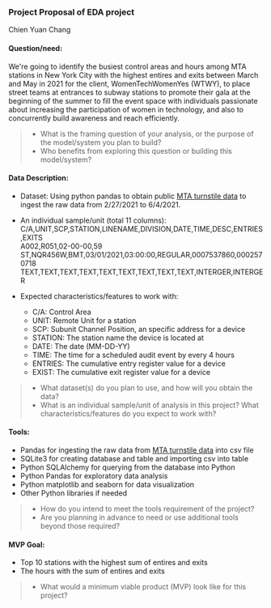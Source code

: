 ### Project Proposal of EDA project
Chien Yuan Chang
#### Question/need:
We're going to identify the busiest control areas and hours among MTA stations in New York City with the highest entires and exits between March and May in 2021 for the client, WomenTechWomenYes (WTWY), to place street teams at entrances to subway stations to promote their gala at the beginning of the summer to fill the event space with individuals passionate about increasing the participation of women in technology, and also to concurrently build awareness and reach efficiently.

>* What is the framing question of your analysis, or the purpose of the model/system you plan to build? 
>* Who benefits from exploring this question or building this model/system?

#### Data Description:
* Dataset: Using python pandas to obtain public [MTA turnstile data](http://web.mta.info/developers/turnstile.html) to ingest the raw data from 2/27/2021 to 6/4/2021.

* An individual sample/unit (total 11 columns):
C/A,UNIT,SCP,STATION,LINENAME,DIVISION,DATE,TIME,DESC,ENTRIES,EXITS  
A002,R051,02-00-00,59 ST,NQR456W,BMT,03/01/2021,03:00:00,REGULAR,0007537860,0002570718
TEXT,TEXT,TEXT,TEXT,TEXT,TEXT,TEXT,TEXT,TEXT,INTERGER,INTERGER

* Expected characteristics/features to work with:
  * C/A: Control Area
  * UNIT: Remote Unit for a station
  * SCP: Subunit Channel Position, an specific address for a device
  * STATION: The station name the device is located at
  * DATE: The date (MM-DD-YY)
  * TIME: The time for a scheduled audit event by every 4 hours
  * ENTRIES: The cumulative entry register value for a device
  * EXIST: The cumulative exit register value for a device

>* What dataset(s) do you plan to use, and how will you obtain the data?
>* What is an individual sample/unit of analysis in this project? What characteristics/features do you expect to work with?

#### Tools:
* Pandas for ingesting the raw data from [MTA turnstile data](http://web.mta.info/developers/turnstile.html) into csv file
* SQLite3 for creating database and table and importing csv into table
* Python SQLAlchemy for querying from the database into Python
* Python Pandas for exploratory data analysis
* Python matplotlib and seaborn for data visualization
* Other Python libraries if needed

>* How do you intend to meet the tools requirement of the project? 
>* Are you planning in advance to need or use additional tools beyond those required?

#### MVP Goal:
* Top 10 stations with the highest sum of entires and exits
* The hours with the sum of entires and exits 

>* What would a minimum viable product (MVP) look like for this project?